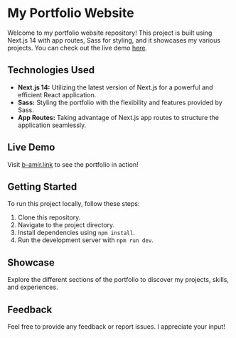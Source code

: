 # My Portfolio Website

Welcome to my portfolio website repository! This project is built using Next.js 14 with app routes, Sass for styling, and it showcases my various projects. You can check out the live demo [here](https://b-amir.link).

## Technologies Used

- **Next.js 14:** Utilizing the latest version of Next.js for a powerful and efficient React application.
- **Sass:** Styling the portfolio with the flexibility and features provided by Sass.
- **App Routes:** Taking advantage of Next.js app routes to structure the application seamlessly.

## Live Demo

Visit [b-amir.link](https://b-amir.link) to see the portfolio in action!

## Getting Started

To run this project locally, follow these steps:

1. Clone this repository.
2. Navigate to the project directory.
3. Install dependencies using `npm install`.
4. Run the development server with `npm run dev`.

## Showcase

Explore the different sections of the portfolio to discover my projects, skills, and experiences.

## Feedback

Feel free to provide any feedback or report issues. I appreciate your input!
